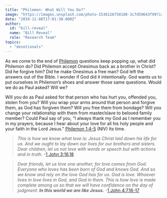 ```yaml
---
title: "Philemon: What Will You Do?"
image: "https://images.unsplash.com/photo-1536126750180-3c7d59643f99?ixlib=rb-1.2.1&q=85&fm=jpg&crop=entropy&cs=srgb&ixid=eyJhcHBfaWQiOjk2NjF9"
date: "2019-11-08T17:01:30.000Z"
author:
  id: "bill-reveal"
  name: "Bill Reveal"
  role: "Research Team"
topics:
  - "devotionals"
---
```

As we come to the end of [Philemon][1] questions keep popping up, what did Philemon do? Did Philemon accept Onesimus back as a brother in Christ? Did he forgive him? Did he make Onesimus a free man? God left the answers out of the Bible. I wonder if God did it intentionally. God wants us to put ourselves in Philemon’s shoes and answer those same questions. Would we do as Paul asked? Will we?

Will you do as Paul asked for that person who has hurt you, offended you, stolen from you? Will you wrap your arms around that person and forgive them, as God has forgiven them? Will you free them from bondage? Will you change your relationship with them from master/slave to beloved family member? Could Paul say of you, “I always thank my God as I remember you in my prayers, because I hear about your love for all his holy people and your faith in the Lord Jesus.” [Philemon 1:4-5][2] (NIV) Its time.

> _This is how we know what love is: Jesus Christ laid down his life for us. And we ought to lay down our lives for our brothers and sisters. Dear children, let us not love with words or speech but with actions and in truth._ -[1 John 3:16,18][3]

> _Dear friends, let us love one another, for love comes from God. Everyone who loves has been born of God and knows God. And so we know and rely on the love God has for us. God is love. Whoever lives in love lives in God, and God in them. This is how love is made complete among us so that we will have confidence on the day of judgment: **In this world we are like Jesus.**_ -[1 John 4:7,16-17][4]

[1]: https://my.bible.com/bible/111/PHM.1
[2]: https://my.bible.com/bible/111/PHM.1.4-5
[3]: https://my.bible.com/bible/111/1JN.3.16,18
[4]: https://my.bible.com/bible/111/1JN.4.7,16-17
